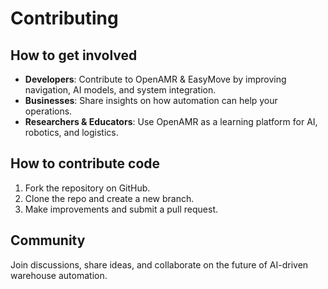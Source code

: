 # Contributing

## How to get involved
- **Developers**: Contribute to OpenAMR & EasyMove by improving navigation, AI models, and system integration.
- **Businesses**: Share insights on how automation can help your operations.
- **Researchers & Educators**: Use OpenAMR as a learning platform for AI, robotics, and logistics.

## How to contribute code
1. Fork the repository on GitHub.
2. Clone the repo and create a new branch.
3. Make improvements and submit a pull request.

## Community
Join discussions, share ideas, and collaborate on the future of AI-driven warehouse automation.

